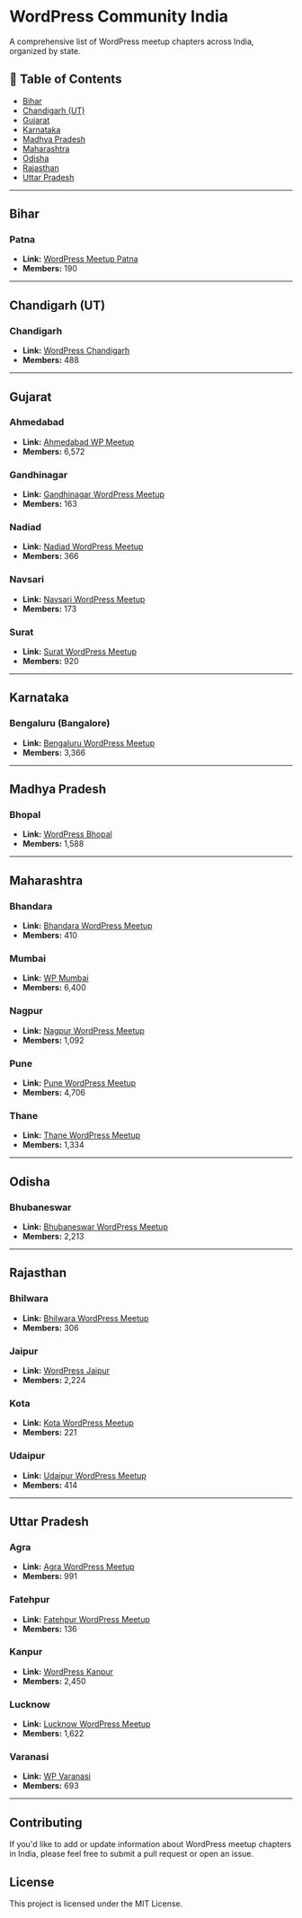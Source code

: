 # WordPress Community India

A comprehensive list of WordPress meetup chapters across India, organized by state.

## 📑 Table of Contents

- [Bihar](#bihar)
- [Chandigarh (UT)](#chandigarh-ut)
- [Gujarat](#gujarat)
- [Karnataka](#karnataka)
- [Madhya Pradesh](#madhya-pradesh)
- [Maharashtra](#maharashtra)
- [Odisha](#odisha)
- [Rajasthan](#rajasthan)
- [Uttar Pradesh](#uttar-pradesh)

---

## Bihar

### Patna
- **Link:** [WordPress Meetup Patna](https://www.meetup.com/wordpress-meetup-patna/)
- **Members:** 190

---

## Chandigarh (UT)

### Chandigarh
- **Link:** [WordPress Chandigarh](https://www.meetup.com/WordPress-Chandigarh/)
- **Members:** 488

---

## Gujarat

### Ahmedabad
- **Link:** [Ahmedabad WP Meetup](https://www.meetup.com/ahmedabad-wp-meetup/)
- **Members:** 6,572

### Gandhinagar
- **Link:** [Gandhinagar WordPress Meetup](https://www.meetup.com/gandhinagar-wordpress-meetup/)
- **Members:** 163

### Nadiad
- **Link:** [Nadiad WordPress Meetup](https://www.meetup.com/nadiad-wordpress-meetup/)
- **Members:** 366

### Navsari
- **Link:** [Navsari WordPress Meetup](https://www.meetup.com/navsari-wordpress-meetup/)
- **Members:** 173

### Surat
- **Link:** [Surat WordPress Meetup](https://www.meetup.com/surat-wordpress-meetup/)
- **Members:** 920

---

## Karnataka

### Bengaluru (Bangalore)
- **Link:** [Bengaluru WordPress Meetup](https://www.meetup.com/bengaluruwordpress/)
- **Members:** 3,366

---

## Madhya Pradesh

### Bhopal
- **Link:** [WordPress Bhopal](https://www.meetup.com/wordpress-bhopal/)
- **Members:** 1,588

---

## Maharashtra

### Bhandara
- **Link:** [Bhandara WordPress Meetup](https://www.meetup.com/bhandara-wordpress-meetup/)
- **Members:** 410

### Mumbai
- **Link:** [WP Mumbai](https://www.meetup.com/wpmumbai/)
- **Members:** 6,400

### Nagpur
- **Link:** [Nagpur WordPress Meetup](https://www.meetup.com/nagpur-wordpress-meetup/)
- **Members:** 1,092

### Pune
- **Link:** [Pune WordPress Meetup](https://www.meetup.com/pune-wordpress-meetup/)
- **Members:** 4,706

### Thane
- **Link:** [Thane WordPress Meetup](https://www.meetup.com/thane-wordpress-meetup/)
- **Members:** 1,334

---

## Odisha

### Bhubaneswar
- **Link:** [Bhubaneswar WordPress Meetup](https://www.meetup.com/bhubaneswar-wordpress-meetup/)
- **Members:** 2,213

---

## Rajasthan

### Bhilwara
- **Link:** [Bhilwara WordPress Meetup](https://www.meetup.com/bhilwara-wordpress-meetup/)
- **Members:** 306

### Jaipur
- **Link:** [WordPress Jaipur](https://www.meetup.com/wordpress-jaipur/)
- **Members:** 2,224

### Kota
- **Link:** [Kota WordPress Meetup](https://www.meetup.com/kota-wordpress-meetup/)
- **Members:** 221

### Udaipur
- **Link:** [Udaipur WordPress Meetup](https://www.meetup.com/udaipur-wordpress-meetup/)
- **Members:** 414

---

## Uttar Pradesh

### Agra
- **Link:** [Agra WordPress Meetup](https://www.meetup.com/agra-wordpress-meetup/)
- **Members:** 991

### Fatehpur
- **Link:** [Fatehpur WordPress Meetup](https://www.meetup.com/fatehpur-wordpress-meetup/)
- **Members:** 136

### Kanpur
- **Link:** [WordPress Kanpur](https://www.meetup.com/wordpress-kanpur/)
- **Members:** 2,450

### Lucknow
- **Link:** [Lucknow WordPress Meetup](https://www.meetup.com/lucknow-wordpress-meetup/)
- **Members:** 1,622

### Varanasi
- **Link:** [WP Varanasi](https://www.meetup.com/wpvaranasi/)
- **Members:** 693

---

## Contributing

If you'd like to add or update information about WordPress meetup chapters in India, please feel free to submit a pull request or open an issue.

## License

This project is licensed under the MIT License.
